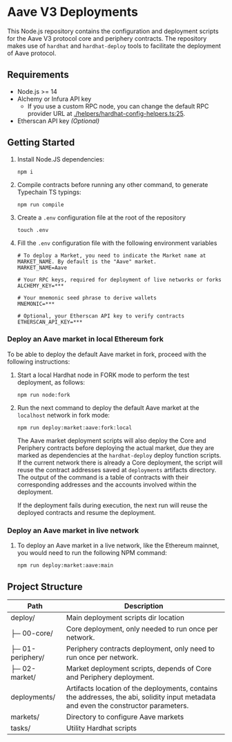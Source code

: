 # Aave V3 Deployments

This Node.js repository contains the configuration and deployment scripts for the Aave V3 protocol core and periphery contracts. The repository makes use of `hardhat` and `hardhat-deploy` tools to facilitate the deployment of Aave protocol.

## Requirements

- Node.js >= 14
- Alchemy or Infura API key
  - If you use a custom RPC node, you can change the default RPC provider URL at [./helpers/hardhat-config-helpers.ts:25](./helpers/hardhat-config-helpers.ts).
- Etherscan API key _(Optional)_

## Getting Started

1. Install Node.JS dependencies:

   ```
   npm i
   ```

2. Compile contracts before running any other command, to generate Typechain TS typings:

   ```
   npm run compile
   ```

3. Create a `.env` configuration file at the root of the repository

   ```
   touch .env
   ```

4. Fill the `.env` configuration file with the following environment variables

   ```
   # To deploy a Market, you need to indicate the Market name at MARKET_NAME. By default is the "Aave" market.
   MARKET_NAME=Aave

   # Your RPC keys, required for deployment of live networks or forks
   ALCHEMY_KEY=***

   # Your mnemonic seed phrase to derive wallets
   MNEMONIC=***

   # Optional, your Etherscan API key to verify contracts
   ETHERSCAN_API_KEY=***
   ```

### Deploy an Aave market in local Ethereum fork

To be able to deploy the default Aave market in fork, proceed with the following instructions:

1. Start a local Hardhat node in FORK mode to perform the test deployment, as follows:

   ```
   npm run node:fork
   ```

2. Run the next command to deploy the default Aave market at the `localhost` network in fork mode:

   ```
   npm run deploy:market:aave:fork:local
   ```

   The Aave market deployment scripts will also deploy the Core and Periphery contracts before deploying the actual market, due they are marked as dependencies at the `hardhat-deploy` deploy function scripts. If the current network there is already a Core deployment, the script will reuse the contract addresses saved at `deployments` artifacts directory. The output of the command is a table of contracts with their corresponding addresses and the accounts involved within the deployment.

   If the deployment fails during execution, the next run will reuse the deployed contracts and resume the deployment.

### Deploy an Aave market in live network

1. To deploy an Aave market in a live network, like the Ethereum mainnet, you would need to run the following NPM command:

   ```
   npm run deploy:market:aave:main
   ```

## Project Structure

| Path             | Description                                                                                                                          |
| ---------------- | ------------------------------------------------------------------------------------------------------------------------------------ |
| deploy/          | Main deployment scripts dir location                                                                                                 |
| ├─ 00-core/      | Core deployment, only needed to run once per network.                                                                                |
| ├─ 01-periphery/ | Periphery contracts deployment, only need to run once per network.                                                                   |
| ├─ 02-market/    | Market deployment scripts, depends of Core and Periphery deployment.                                                                 |
| deployments/     | Artifacts location of the deployments, contains the addresses, the abi, solidity input metadata and even the constructor parameters. |
| markets/         | Directory to configure Aave markets                                                                                                  |
| tasks/           | Utility Hardhat scripts                                                                                                              |
